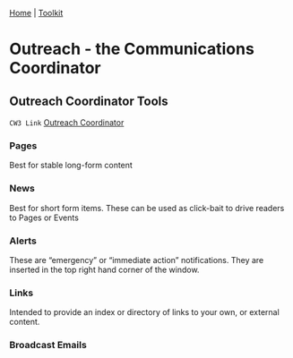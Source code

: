 [Home](index.html) | [Toolkit](Toolkit.html)


# Outreach - the Communications Coordinator


## Outreach Coordinator Tools

``CW3 Link`` [Outreach Coordinator][1]  
  
### Pages  
  
 Best for stable long-form content  
  
### News  
  
 Best for short form items. These can be used as click-bait to drive readers to Pages or Events  
  
### Alerts  
  
These are “emergency” or “immediate action” notifications. They are inserted in the top right hand corner of the window.  
  
### Links  
  
Intended to provide an index or directory of links to your own, or external content.  
  
### Broadcast Emails  
  
  
[1]: http://wiki.timebanks.org/wiki/Coordinator_Permissions#Outreach_Coordinator  
